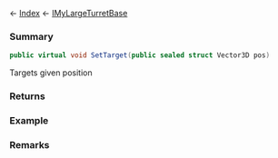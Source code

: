 ← [Index](Api-Index) ← [IMyLargeTurretBase](Sandbox.ModAPI.Ingame.IMyLargeTurretBase)

### Summary

```csharp
public virtual void SetTarget(public sealed struct Vector3D pos)
```

Targets given position

### Returns

### Example

### Remarks

